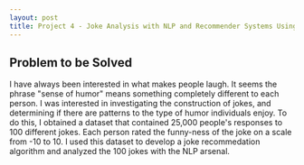 ```yaml
---
layout: post
title: Project 4 - Joke Analysis with NLP and Recommender Systems Using Unsupervised Machine Learning
---
```


## Problem to be Solved
I have always been interested in what makes people laugh. It seems the phrase "sense of humor" means something completely different to each person. I was interested in investigating the construction of jokes, and determining if there are patterns to the type of humor individuals enjoy. To do this, I obtained a dataset that contained 25,000 people's responses to 100 different jokes. Each person rated the funny-ness of the joke on a scale from -10 to 10. I used this dataset to develop a joke recommedation algorithm and analyzed the 100 jokes with the NLP arsenal. 

